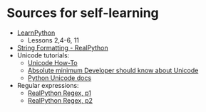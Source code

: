 # Sources for self-learning


* [LearnPython](http://www.learnpython.org/)
    * Lessons 2,4-6, 11
* [String Formatting - RealPython](https://realpython.com/python-string-formatting/)
* Unicode tutorials:
    * [Unicode How-To](https://tldp.org/HOWTO/Unicode-HOWTO-1.html)
    * [Absolute minimum Developer should know about Unicode](https://www.joelonsoftware.com/2003/10/08/the-absolute-minimum-every-software-developer-absolutely-positively-must-know-about-unicode-and-character-sets-no-excuses/)
    * [Python Unicode docs](https://docs.python.org/3/howto/unicode.html)
* Regular expressions:
    * [RealPython Regex, p1](https://realpython.com/regex-python/)
    * [RealPython Regex, p2](https://realpython.com/regex-python-part-2/)